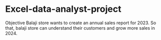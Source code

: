 # Excel-data-analyst-project
Objective  Balaji store wants to create an annual sales report for 2023. So that, balaji store can understand their customers and grow more sales in 2024.
